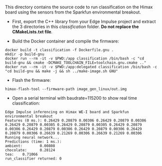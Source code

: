 This directory contains the source code to run classification on the Himax board using the sensors from the Sparkfun environmental breakout.

* First, export the C++ library from your Edge Impulse project and extract the 3 directories in this _classification_ folder. **Do not replace the CMakeLists.txt file**.

* Build the Docker container and compile the firmware:

```
docker build -t classification -f Dockerfile.gnu .
mkdir -p build-gnu
docker run --rm -it -v $PWD:/app classification /bin/bash -c "cd build-gnu && cmake -DCMAKE_TOOLCHAIN_FILE=toolchain.gnu.cmake .."
docker run --rm -it -v $PWD:/app:delegated classification /bin/bash -c "cd build-gnu && make -j && sh ../make-image.sh GNU"
```

* Flash the firmware:

```
himax-flash-tool --firmware-path image_gen_linux/out.img
```

* Open a serial terminal with baudrate=115200 to show real time classification:

```
Edge Impulse inferencing on Himax WE-I board and Sparkfun environmental breakout
Features (0 ms.): 0.26429 0.20879 0.00306 0.26429 0.20879 0.00306 0.26429 0.20879 0.00305 0.26429 0.20879 0.00305 0.26429 0.20879 0.00306 0.26429 0.20879 0.00306 0.26429 0.20879 0.00306 0.26429 0.20879 0.00306 0.26639 0.21269 0.00306 0.26639 0.21269 0.00306 
Running neural network...
Predictions (time: 1 ms.):
ambient:        0.00808
chocolate:      0.28124
tea:    0.71066
run_classifier returned: 0
```